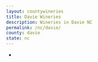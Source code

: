 ```yaml
---
layout: countywineries
title: Davie Wineries
description: Wineries in Davie NC
permalink: /nc/davie/
county: davie
state: nc
---
```

-
